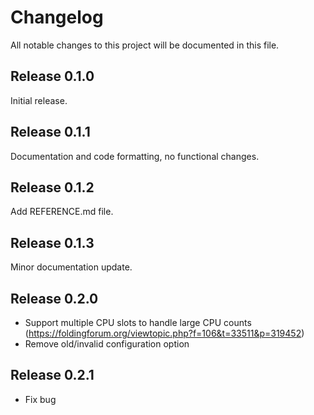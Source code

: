 # Changelog

All notable changes to this project will be documented in this file.

## Release 0.1.0

Initial release.

## Release 0.1.1

Documentation and code formatting, no functional changes.

## Release 0.1.2

Add REFERENCE.md file.

## Release 0.1.3

Minor documentation update.

## Release 0.2.0

* Support multiple CPU slots to handle large CPU counts (https://foldingforum.org/viewtopic.php?f=106&t=33511&p=319452)
* Remove old/invalid configuration option

## Release 0.2.1

* Fix bug
